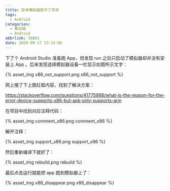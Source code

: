 ```yaml
---
title: 安卓模拟器跑不了项目
tags:
  - Android
categories:
  - 移动端
  - Android
abbrlink: 56861
date: 2020-09-17 13:14:06
---
```


下了个 Android Studio 准备跑 App，但发现 run 之后只启动了模拟器却并没有安装上 App 。后来发现选择模拟器设备一栏显示如图所示文字：

{% asset_img x86_not_support.png x86_not_support %}

网上搜了下上图红框内容，找到了解决方案：

https://stackoverflow.com/questions/41775988/what-is-the-reason-for-the-error-device-supports-x86-but-apk-only-supports-arm

在项目中找到对应注释代码：

{% asset_img comment_x86.png comment_x86 %}

解开注释：

{% asset_img support_x86.png support_x86 %}

然后重新编译下就好了：

{% asset_img rebuild.png rebuild %}

最后点击运行就能把 app 跑到模拟器上了：

{% asset_img x86_disappear.png x86_disappear %}
